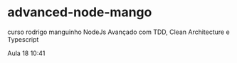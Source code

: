 # advanced-node-mango
curso rodrigo manguinho NodeJs Avançado com TDD, Clean Architecture e Typescript

Aula 18 10:41

